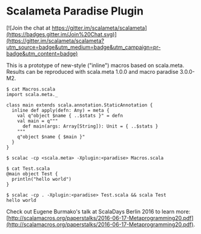 # Scalameta Paradise Plugin

[![Join the chat at https://gitter.im/scalameta/scalameta](https://badges.gitter.im/Join%20Chat.svg)](https://gitter.im/scalameta/scalameta?utm_source=badge&utm_medium=badge&utm_campaign=pr-badge&utm_content=badge)

This is a prototype of new-style ("inline") macros based on scala.meta.
Results can be reproduced with scala.meta 1.0.0 and macro paradise 3.0.0-M2.

```
$ cat Macros.scala
import scala.meta._

class main extends scala.annotation.StaticAnnotation {
  inline def apply(defn: Any) = meta {
    val q"object $name { ..$stats }" = defn
    val main = q"""
      def main(args: Array[String]): Unit = { ..$stats }
    """
    q"object $name { $main }"
  }
}

$ scalac -cp <scala.meta> -Xplugin:<paradise> Macros.scala

$ cat Test.scala
@main object Test {
  println("hello world")
}

$ scalac -cp . -Xplugin:<paradise> Test.scala && scala Test
hello world
```

Check out Eugene Burmako's talk at ScalaDays Berlin 2016 to learn more:
[http://scalamacros.org/paperstalks/2016-06-17-Metaprogramming20.pdf](http://scalamacros.org/paperstalks/2016-06-17-Metaprogramming20.pdf).
